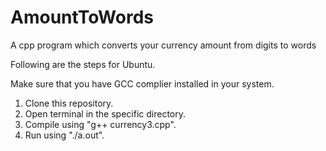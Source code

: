 # AmountToWords
A cpp program which converts your currency amount from digits to words

Following are the steps for Ubuntu.

Make sure that you have GCC complier installed in your system.

1. Clone this repository.
2. Open terminal in the specific directory.
3. Compile using "g++ currency3.cpp".
4. Run using "./a.out".
